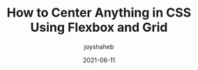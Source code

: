 ---
author: joyshaheb
date: 2021-06-11
permalink: false
publisher: freecodecamp
tags:
  - css
  - layout
target_url: https://www.freecodecamp.org/news/how-to-center-objects-using-css/
title: How to Center Anything in CSS Using Flexbox and Grid
---